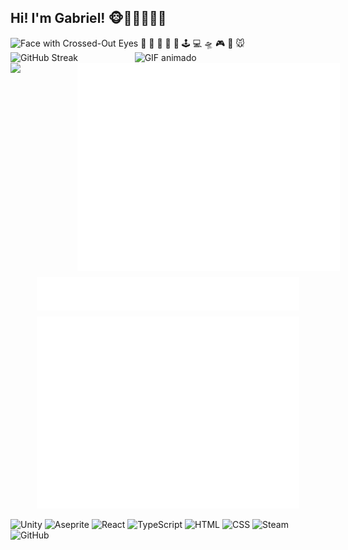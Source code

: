 ## Hi! I'm Gabriel! 🐵👋🏼👋👾🎃
<img src="https://raw.githubusercontent.com/Tarikul-Islam-Anik/Animated-Fluent-Emojis/master/Emojis/Smilies/Face%20with%20Crossed-Out%20Eyes.png" alt="Face with Crossed-Out Eyes" width="25" height="25" />
📧
📱
💾
🏁
🫨
🕹
💻
🛸
🎮
🐼
🐭


<div style="display: flex">  
      <img src="https://streak-stats.demolab.com/?user=GabrielRosendoL&theme=merko" alt="GitHub Streak" />
  <span>
        <span>&nbsp;&nbsp;&nbsp;&nbsp;&nbsp;&nbsp;&nbsp;&nbsp;&nbsp;&nbsp;&nbsp;&nbsp;&nbsp;&nbsp;&nbsp;&nbsp;&nbsp;&nbsp;&nbsp;&nbsp;&nbsp;&nbsp;&nbsp;</span>
  </span>
      <img src="https://media.giphy.com/media/v1.Y2lkPWVjZjA1ZTQ3ZnZlbWFrbjk4bWF5OW0wdXo4eDc3b25lbzlqYzg1N2VhMXJ6NTIyciZlcD12MV9naWZzX3NlYXJjaCZjdD1n/ljtfkyTD3PIUZaKWRi/giphy.gif" width="250" alt="GIF animado" />
</div>


<div style="display:flex">
      <img src= "https://github-stats-gabriel.vercel.app/api?username=GabrielRosendoL&count_private=true&show_icons=false&hide_rank=true&include_all_commits=true&theme=merko">
             <span>&nbsp;&nbsp;&nbsp;&nbsp;&nbsp;&nbsp;&nbsp;&nbsp;&nbsp;&nbsp;&nbsp;&nbsp;&nbsp;&nbsp;&nbsp;&nbsp;&nbsp;&nbsp;&nbsp;&nbsp;&nbsp;&nbsp;&nbsp;</span>
      <img src="./metrics.plugin.isocalendar.svg" alt="Isometric GitHub calendar" width="420" />
</div>

<div style="display: flex; justify-content: center; margin-top: 10px;">
  <img src="./metrics.plugin.achievements.svg" alt="GitHub Achievements" width="420" />
</div>

<div style="display: flex; justify-content: center; margin-top: 10px;">
  <img src="./metrics.plugin.habits.svg" alt="Coding Habits" width="420" />
</div>



<div style="display: inline_block"><br>
  <img alt="Unity" height="30" width="40" src="https://cdn.simpleicons.org/unity/abd200" />
  <img alt="Aseprite" height="30" width="40" src="https://cdn.simpleicons.org/aseprite/abd200" />
  <img alt="React" height="30" width="40" src="https://cdn.simpleicons.org/react/abd200" />
  <img alt="TypeScript" height="30" width="40" src="https://cdn.simpleicons.org/typescript/abd200" />
  <img alt="HTML" height="30" width="40" src="https://cdn.simpleicons.org/html5/abd200" />
  <img alt="CSS" height="30" width="40" src="https://cdn.simpleicons.org/css/abd200" />
  <img alt="Steam" height="30" width="40" src="https://cdn.simpleicons.org/steam/abd200" />
  <img alt="GitHub" height="30" width="40" src="https://cdn.simpleicons.org/github/abd200" />
</div>

<br>


